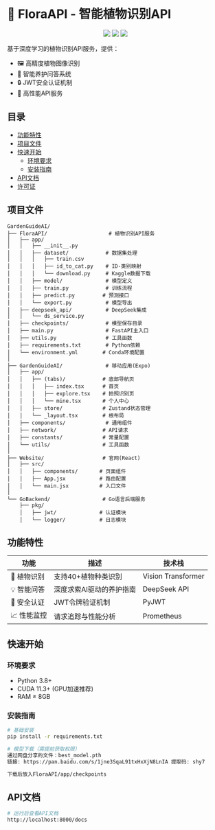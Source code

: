 <!--
 * @Author: error: error: git config user.name & please set dead value or install git && error: git config user.email & please set dead value or install git & please set dead value or install git
 * @Date: 2025-08-30 16:00:05
 * @LastEditors: Jeffrey Zhu JeffreyZhu0201@gmail.com
 * @LastEditTime: 2025-08-31 08:25:13
 * @FilePath: /GardenGuideAI/FloraAPI/readme.md
 * @Description: 植物识别API
 * 
 * Copyright (c) 2025 by ${error: git config user.name & please set dead value or install git}, All Rights Reserved. 
-->

# 🌿 FloraAPI - 智能植物识别API

<!-- 顶部徽章 -->
<div align="center">
  <img src="https://img.shields.io/badge/Python-3.8%2B-blue?logo=python&logoColor=white">
  <img src="https://img.shields.io/badge/PyTorch-1.12%2B-red?logo=pytorch">
  <img src="https://img.shields.io/badge/License-MIT-green">
</div>



基于深度学习的植物识别API服务，提供：
- 🖼️ 高精度植物图像识别
- 💬 智能养护问答系统
- 🔒 JWT安全认证机制
- 🚀 高性能API服务

## 目录
- [功能特性](#功能特性)
- [项目文件](#项目文件)
- [快速开始](#快速开始)
  - [环境要求](#环境要求)
  - [安装指南](#安装指南)
- [API文档](#api文档)
- [许可证](#许可证)

## 项目文件
```
GardenGuideAI/
├── FloraAPI/                    # 植物识别API服务
│   ├── app/
│   │   ├── __init__.py
│   │   ├── dataset/            # 数据集处理
│   │   │   ├── train.csv
│   │   │   ├── id_to_cat.py    # ID-类别映射
│   │   │   └── download.py     # Kaggle数据下载
│   │   ├── model/              # 模型定义
│   │   ├── train.py            # 训练流程
│   │   ├── predict.py         # 预测接口
│   │   └── export.py           # 模型导出
│   ├── deepseek_api/           # DeepSeek集成
│   │   └── ds_service.py
│   ├── checkpoints/            # 模型保存目录
│   ├── main.py                 # FastAPI主入口
│   ├── utils.py                # 工具函数
│   ├── requirements.txt        # Python依赖
│   └── environment.yml        # Conda环境配置
│
├── GardenGuideAI/              # 移动应用(Expo)
│   ├── app/
│   │   ├── (tabs)/            # 底部导航页
│   │   │   ├── index.tsx      # 首页
│   │   │   ├── explore.tsx    # 拍照识别页
│   │   │   └── mine.tsx       # 个人中心  
│   │   ├── store/             # Zustand状态管理
│   │   └── _layout.tsx        # 根布局
│   ├── components/             # 通用组件
│   ├── network/               # API请求
│   ├── constants/             # 常量配置
│   └── utils/                 # 工具函数
│
├── Website/                   # 官网(React)
│   ├── src/
│   │   ├── components/       # 页面组件
│   │   ├── App.jsx           # 路由配置
│   │   └── main.jsx          # 入口文件
│
└── GoBackend/                 # Go语言后端服务
    ├── pkg/
    │   ├── jwt/              # 认证模块
    │   └── logger/           # 日志模块
```

## 功能特性
| 功能 | 描述 | 技术栈 |
|------|------|--------|
| 🎯 植物识别 | 支持40+植物种类识别 | Vision Transformer |
| 💡 智能问答 | 深度求索AI驱动的养护指南 | DeepSeek API |
| 🔐 安全认证 | JWT令牌验证机制 | PyJWT |
| 📈 性能监控 | 请求追踪与性能分析 | Prometheus |

## 快速开始
### 环境要求
- Python 3.8+
- CUDA 11.3+ (GPU加速推荐)
- RAM ≥ 8GB

### 安装指南
```bash
# 基础安装
pip install -r requirements.txt

# 模型下载（需提前获取权限）
通过网盘分享的文件：best_model.pth
链接: https://pan.baidu.com/s/1jne3SqaL91txHxXjN8LnIA 提取码: shy7

下载后放入FloraAPI/app/checkpoints

```

## API文档
```bash
# 运行后查看API文档
http://localhost:8000/docs
```
